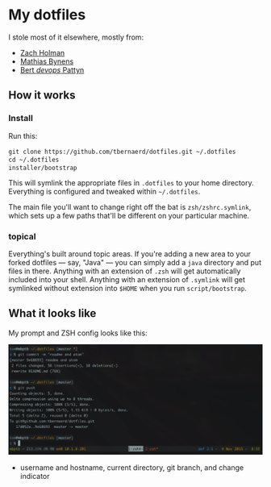 # My dotfiles

I stole most of it elsewhere, mostly from:

* [Zach Holman](https://github.com/holman/dotfiles)
* [Mathias Bynens](https://github.com/mathiasbynens/dotfiles)
* [Bert _devops_ Pattyn](https://github.com/dextro/dotfiles)


## How it works

### Install

Run this:

```
git clone https://github.com/tbernaerd/dotfiles.git ~/.dotfiles
cd ~/.dotfiles
installer/bootstrap
```

This will symlink the appropriate files in `.dotfiles` to your home directory.
Everything is configured and tweaked within `~/.dotfiles`.

The main file you'll want to change right off the bat is `zsh/zshrc.symlink`,
which sets up a few paths that'll be different on your particular machine.

### topical

Everything's built around topic areas. If you're adding a new area to your
forked dotfiles — say, "Java" — you can simply add a `java` directory and put
files in there. Anything with an extension of `.zsh` will get automatically
included into your shell. Anything with an extension of `.symlink` will get
symlinked without extension into `$HOME` when you run `script/bootstrap`.

## What it looks like

My prompt and ZSH config looks like this:

![prompt](img/prompt.png)

* username and hostname, current directory, git branch, and change indicator
